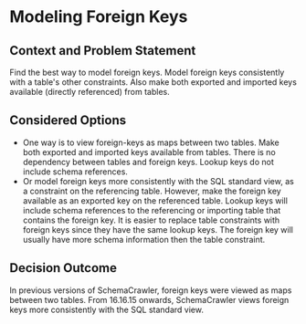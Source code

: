 # Modeling Foreign Keys

## Context and Problem Statement

Find the best way to model foreign keys. Model foreign keys consistently with a table's other constraints. Also make both exported and imported keys available (directly referenced) from tables.


## Considered Options

- One way is to view foreign-keys as maps between two tables. Make both exported and imported keys available from tables. There is no dependency between tables and foreign keys. Lookup keys do not include schema references.
- Or model foreign keys more consistently with the SQL standard view, as a constraint on the referencing table. However, make the foreign key available as an exported key on the referenced table. Lookup keys will include schema references to the referencing or importing table that contains the foreign key. It is easier to replace table constraints with foreign keys since they have the same lookup keys. The foreign key will usually have more schema information then the table constraint.


## Decision Outcome

In previous versions of SchemaCrawler, foreign keys were viewed as maps between two tables. From 16.16.15 onwards, SchemaCrawler views foreign keys more consistently with the SQL standard view.
